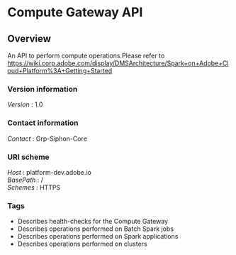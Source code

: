 # Compute Gateway API


<a name="overview"></a>
## Overview
An API to perform compute operations.Please refer to https://wiki.corp.adobe.com/display/DMSArchitecture/Spark+on+Adobe+Cloud+Platform%3A+Getting+Started


### Version information
*Version* : 1.0


### Contact information
*Contact* : Grp-Siphon-Core


### URI scheme
*Host* : platform-dev.adobe.io  
*BasePath* : /  
*Schemes* : HTTPS


### Tags

* Describes health-checks for the Compute Gateway
* Describes operations performed on Batch Spark jobs
* Describes operations performed on Spark applications
* Describes operations performed on clusters



